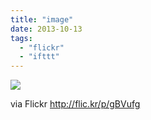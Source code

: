 ```yaml
---
title: "image"
date: 2013-10-13
tags: 
  - "flickr"
  - "ifttt"
---
```


![](http://farm8.staticflickr.com/7414/10251864835_b778fe66ea_b.jpg)  

  
  
via Flickr http://flic.kr/p/gBVufg
